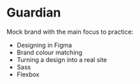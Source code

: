 # Guardian
Mock brand with the main focus to practice:
- Designing in Figma
- Brand colour matching
- Turning a design into a real site
- Sass
- Flexbox

